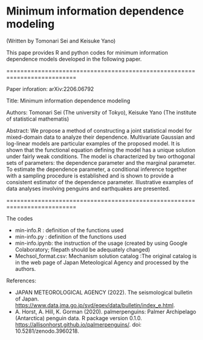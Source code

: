 # Minimum information dependence modeling

(Written by Tomonari Sei and Keisuke Yano)

This pape provides R and python codes for minimum information dependence models developed in the following paper.

==========================================================================

Paper inforation: arXiv:2206.06792

Title: Minimum information dependence modeling

Authors: Tomonari Sei (The university of Tokyo), Keisuke Yano (The institute of statistical mathematis)

Abstract: We propose a method of constructing a joint statistical model for mixed-domain data to analyze their dependence. Multivariate Gaussian and log-linear models are particular examples of the proposed model. It is shown that the functional equation defining the model has a unique solution under fairly weak conditions. The model is characterized by two orthogonal sets of parameters: the dependence parameter and the marginal parameter. To estimate the dependence parameter, a conditional inference together with a sampling procedure is established and is shown to provide a consistent estimator of the dependence parameter. Illustrative examples of data analyses involving penguins and earthquakes are presented.

==========================================================================

The codes 

- min-info.R : definition of the functions used
- min-info.py : definition of the functions used
- min-info.ipynb: the instruction of the usage (created by using Google Colaboratory; filepath should be adequately changed)
- Mechsol_format.csv: Mechanism solution catalog :The original catalog is in the web page of Japan Meteological Agency and processed by the authors.

References:
-  JAPAN METEOROLOGICAL AGENCY (2022). The seismological bulletin of Japan. https://www.data.jma.go.jp/svd/eqev/data/bulletin/index_e.html.
-  A. Horst, A. Hill, K. Gorman (2020). palmerpenguins: Palmer Archipelago (Antarctica) penguin data. R package version 0.1.0. https://allisonhorst.github.io/palmerpenguins/. doi: 10.5281/zenodo.3960218.
